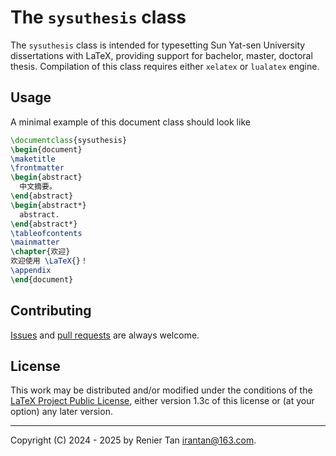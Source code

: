 The `sysuthesis` class
=====================

The `sysuthesis` class is intended for typesetting Sun Yat-sen University
dissertations with LaTeX, providing support for bachelor, master,
doctoral thesis. Compilation of this class requires
either `xelatex` or `lualatex` engine.

Usage
-----

A minimal example of this document class should look like

```tex
\documentclass{sysuthesis}
\begin{document}
\maketitle
\frontmatter
\begin{abstract}
  中文摘要。
\end{abstract}
\begin{abstract*}
  abstract.
\end{abstract*}
\tableofcontents
\mainmatter
\chapter{欢迎}
欢迎使用 \LaTeX{}！
\appendix
\end{document}
```

Contributing
------------

[Issues](https://github.com/irenier/sysuthesis/issues) and
[pull requests](https://github.com/irenier/sysuthesis/pulls)
are always welcome.

License
-------

This work may be distributed and/or modified under the conditions of
the [LaTeX Project Public License](http://www.latex-project.org/lppl.txt),
either version 1.3c of this license or (at your option) any later
version.

-----

Copyright (C) 2024 - 2025 by Renier Tan <irantan@163.com>.
